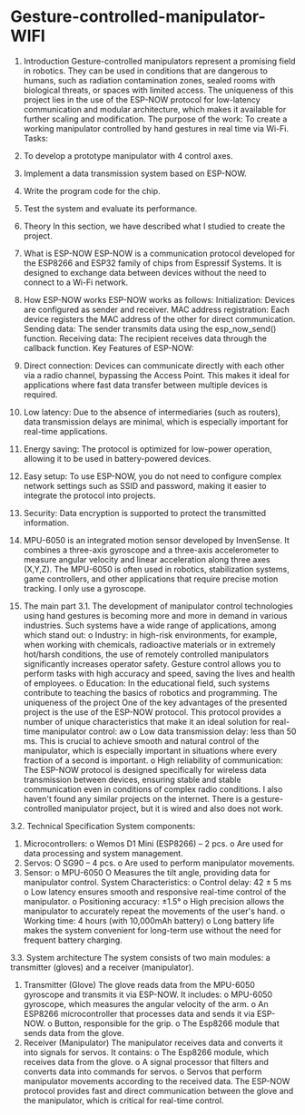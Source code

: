 # Gesture-controlled-manipulator-WIFI
1. Introduction
Gesture-controlled manipulators represent a promising field in robotics. They can be used in conditions that are dangerous to humans, such as radiation contamination zones, sealed rooms with biological threats, or spaces with limited access. The uniqueness of this project lies in the use of the ESP-NOW protocol for low-latency communication and modular architecture, which makes it available for further scaling and modification.
The purpose of the work: To create a working manipulator controlled by hand gestures in real time via Wi-Fi.
Tasks:
1. To develop a prototype manipulator with 4 control axes.
2. Implement a data transmission system based on ESP-NOW.
3. Write the program code for the chip.
4. Test the system and evaluate its performance.

















2. Theory
 In this section, we have described what I studied to create the project.
1. What is ESP-NOW
ESP-NOW is a communication protocol developed for the ESP8266 and ESP32 family of chips from Espressif Systems. It is designed to exchange data between devices without the need to connect to a Wi-Fi network.

2. How ESP-NOW works
ESP-NOW works as follows:
Initialization: Devices are configured as sender and receiver.
MAC address registration: Each device registers the MAC address of the other for direct communication.
Sending data: The sender transmits data using the esp_now_send() function.
Receiving data: The recipient receives data through the callback function.
Key Features of ESP-NOW:
1. Direct connection: Devices can communicate directly with each other via a radio channel, bypassing the Access Point. This makes it ideal for applications where fast data transfer between multiple devices is required.
2. Low latency: Due to the absence of intermediaries (such as routers), data transmission delays are minimal, which is especially important for real-time applications.
3. Energy saving: The protocol is optimized for low-power operation, allowing it to be used in battery-powered devices.
4. Easy setup: To use ESP-NOW, you do not need to configure complex network settings such as SSID and password, making it easier to integrate the protocol into projects.
5. Security: Data encryption is supported to protect the transmitted information.
3. MPU-6050 is an integrated motion sensor developed by InvenSense. It combines a three-axis gyroscope and a three-axis accelerometer to measure angular velocity and linear acceleration along three axes (X,Y,Z). The MPU-6050 is often used in robotics, stabilization systems, game controllers, and other applications that require precise motion tracking. I only use a gyroscope.




3. The main part
3.1. The development of manipulator control technologies using hand gestures is becoming more and more in demand in various industries. Such systems have a wide range of applications, among which stand out:
o Industry: in high-risk environments, for example, when working with chemicals, radioactive materials or in extremely hot/harsh conditions, the use of remotely controlled manipulators significantly increases operator safety. Gesture control allows you to perform tasks with high accuracy and speed, saving the lives and health of employees.
o Education: In the educational field, such systems contribute to teaching the basics of robotics and programming. 
The uniqueness of the project
One of the key advantages of the presented project is the use of the ESP-NOW protocol. This protocol provides a number of unique characteristics that make it an ideal solution for real-time manipulator control: aw
o Low data transmission delay: less than 50 ms. This is crucial to achieve smooth and natural control of the manipulator, which is especially important in situations where every fraction of a second is important.
o High reliability of communication: The ESP-NOW protocol is designed specifically for wireless data transmission between devices, ensuring stable and stable communication even in conditions of complex radio conditions.
I also haven't found any similar projects on the internet. There is a gesture-controlled manipulator project, but it is wired and also does not work.















3.2. Technical Specification
System components:
1. Microcontrollers:
o Wemos D1 Mini (ESP8266) – 2 pcs.
o Are used for data processing and system management.
2. Servos:
O SG90 – 4 pcs.
o Are used to perform manipulator movements.
3. Sensor:
o MPU-6050
O Measures the tilt angle, providing data for manipulator control.
System Characteristics:
o Control delay: 42 ± 5 ms
o Low latency ensures smooth and responsive real-time control of the manipulator.
o Positioning accuracy: ±1.5°
o High precision allows the manipulator to accurately repeat the movements of the user's hand.
o Working time: 4 hours (with 10,000mAh battery)
o Long battery life makes the system convenient for long-term use without the need for frequent battery charging.















3.3. System architecture
The system consists of two main modules: a transmitter (gloves) and a receiver (manipulator).
1. Transmitter (Glove)
The glove reads data from the MPU-6050 gyroscope and transmits it via ESP-NOW. It includes:
o MPU-6050 gyroscope, which measures the angular velocity of the arm.
o An ESP8266 microcontroller that processes data and sends it via ESP-NOW.
o Button, responsible for the grip.
o The Esp8266 module that sends data from the glove.
2. Receiver (Manipulator)
The manipulator receives data and converts it into signals for servos. It contains:
o The Esp8266 module, which receives data from the glove.
o A signal processor that filters and converts data into commands for servos.
o Servos that perform manipulator movements according to the received data.
The ESP-NOW protocol provides fast and direct communication between the glove and the manipulator, which is critical for real-time control.
